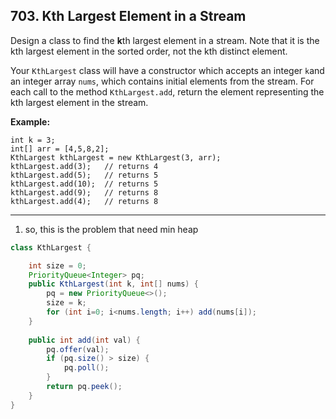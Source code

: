 ## 703. Kth Largest Element in a Stream

Design a class to find the **k**th largest element in a stream. Note that it is the kth largest element in the sorted order, not the kth distinct element.

Your `KthLargest` class will have a constructor which accepts an integer `k`and an integer array `nums`, which contains initial elements from the stream. For each call to the method `KthLargest.add`, return the element representing the kth largest element in the stream.

**Example:**

```
int k = 3;
int[] arr = [4,5,8,2];
KthLargest kthLargest = new KthLargest(3, arr);
kthLargest.add(3);   // returns 4
kthLargest.add(5);   // returns 5
kthLargest.add(10);  // returns 5
kthLargest.add(9);   // returns 8
kthLargest.add(4);   // returns 8
```

---

1. so, this is the problem that need min heap

```java
class KthLargest {

    int size = 0;
    PriorityQueue<Integer> pq;
    public KthLargest(int k, int[] nums) {
        pq = new PriorityQueue<>();
        size = k;
        for (int i=0; i<nums.length; i++) add(nums[i]);
    }
    
    public int add(int val) {
        pq.offer(val);
        if (pq.size() > size) {
            pq.poll();
        }
        return pq.peek();
    }
}
```

